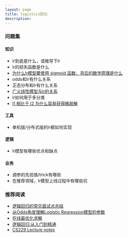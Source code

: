 ```yaml
---
layout: page
title: logistics回归
description:
---
```


### 问题集

#### 知识

- lr到底是什么，请推导下lr
- lr的损失函数是什么
- [为什么lr模型要使用 sigmoid 函数，背后的数学原理是什么](https://www.zhihu.com/question/35322351)
- odds和lr有什么关系
- 正态分布和lr有什么关系
- [广义线性模型与lr的关系](http://cs229.stanford.edu/notes/cs229-notes1.pdf)
- lr如何用于多分类
- [l1 相比于 l2 为什么容易获得稀疏解](https://www.zhihu.com/question/37096933)

#### 工具

- 单机版/分布式版的lr都如何实现

#### 逻辑

- lr模型有哪些优点和缺点

#### 业务

- 调参的先验值/trick有哪些
- 在推荐领域，lr模型上线过程中有哪些坑



### 推荐阅读
- [逻辑回归的常见面试点总结](http://www.cnblogs.com/ModifyRong/p/7739955.html)
- [从Odds角度理解Logistic Regression模型的参数](http://vividfree.github.io/%E6%9C%BA%E5%99%A8%E5%AD%A6%E4%B9%A0/2015/12/13/understanding-logistic-regression-using-odds)
- [在线最优化求解](http://vividfree.github.io/%E6%9C%BA%E5%99%A8%E5%AD%A6%E4%B9%A0/2015/12/13/understanding-logistic-regression-using-odds)
- [逻辑回归:从入门到精通](https://www.tianyancha.com/research/LR_intro.pdf)
- [CS229 Lecture notes](http://cs229.stanford.edu/notes/cs229-notes1.pdf)
